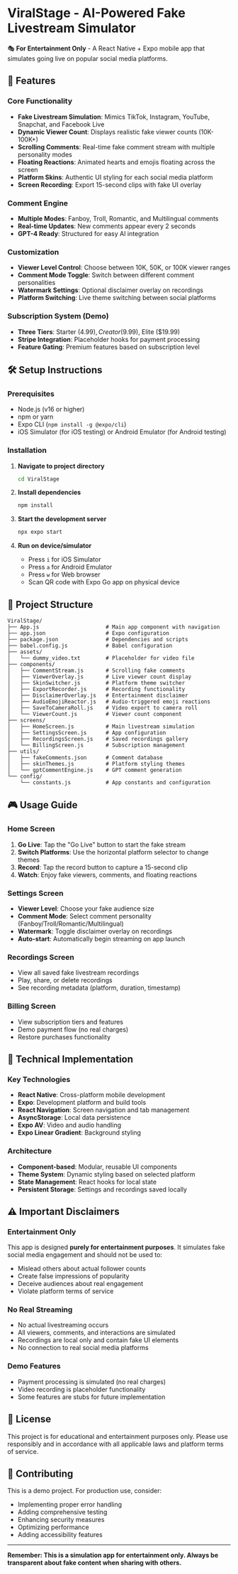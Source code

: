 # ViralStage - AI-Powered Fake Livestream Simulator

🎭 **For Entertainment Only** - A React Native + Expo mobile app that simulates going live on popular social media platforms.

## 🚀 Features

### Core Functionality
- **Fake Livestream Simulation**: Mimics TikTok, Instagram, YouTube, Snapchat, and Facebook Live
- **Dynamic Viewer Count**: Displays realistic fake viewer counts (10K-100K+)
- **Scrolling Comments**: Real-time fake comment stream with multiple personality modes
- **Floating Reactions**: Animated hearts and emojis floating across the screen
- **Platform Skins**: Authentic UI styling for each social media platform
- **Screen Recording**: Export 15-second clips with fake UI overlay

### Comment Engine
- **Multiple Modes**: Fanboy, Troll, Romantic, and Multilingual comments
- **Real-time Updates**: New comments appear every 2 seconds
- **GPT-4 Ready**: Structured for easy AI integration

### Customization
- **Viewer Level Control**: Choose between 10K, 50K, or 100K viewer ranges
- **Comment Mode Toggle**: Switch between different comment personalities
- **Watermark Settings**: Optional disclaimer overlay on recordings
- **Platform Switching**: Live theme switching between social platforms

### Subscription System (Demo)
- **Three Tiers**: Starter ($4.99), Creator ($9.99), Elite ($19.99)
- **Stripe Integration**: Placeholder hooks for payment processing
- **Feature Gating**: Premium features based on subscription level

## 🛠️ Setup Instructions

### Prerequisites
- Node.js (v16 or higher)
- npm or yarn
- Expo CLI (`npm install -g @expo/cli`)
- iOS Simulator (for iOS testing) or Android Emulator (for Android testing)

### Installation

1. **Navigate to project directory**
   ```bash
   cd ViralStage
   ```

2. **Install dependencies**
   ```bash
   npm install
   ```

3. **Start the development server**
   ```bash
   npx expo start
   ```

4. **Run on device/simulator**
   - Press `i` for iOS Simulator
   - Press `a` for Android Emulator
   - Press `w` for Web browser
   - Scan QR code with Expo Go app on physical device

## 📁 Project Structure

```
ViralStage/
├── App.js                     # Main app component with navigation
├── app.json                   # Expo configuration
├── package.json               # Dependencies and scripts
├── babel.config.js            # Babel configuration
├── assets/
│   └── dummy_video.txt        # Placeholder for video file
├── components/
│   ├── CommentStream.js       # Scrolling fake comments
│   ├── ViewerOverlay.js       # Live viewer count display
│   ├── SkinSwitcher.js        # Platform theme switcher
│   ├── ExportRecorder.js      # Recording functionality
│   ├── DisclaimerOverlay.js   # Entertainment disclaimer
│   ├── AudioEmojiReactor.js   # Audio-triggered emoji reactions
│   ├── SaveToCameraRoll.js    # Video export to camera roll
│   └── ViewerCount.js         # Viewer count component
├── screens/
│   ├── HomeScreen.js          # Main livestream simulation
│   ├── SettingsScreen.js      # App configuration
│   ├── RecordingsScreen.js    # Saved recordings gallery
│   └── BillingScreen.js       # Subscription management
├── utils/
│   ├── fakeComments.json      # Comment database
│   ├── skinThemes.js          # Platform styling themes
│   └── gptCommentEngine.js    # GPT comment generation
└── config/
    └── constants.js           # App constants and configuration
```

## 🎮 Usage Guide

### Home Screen
1. **Go Live**: Tap the "Go Live" button to start the fake stream
2. **Switch Platforms**: Use the horizontal platform selector to change themes
3. **Record**: Tap the record button to capture a 15-second clip
4. **Watch**: Enjoy fake viewers, comments, and floating reactions

### Settings Screen
- **Viewer Level**: Choose your fake audience size
- **Comment Mode**: Select comment personality (Fanboy/Troll/Romantic/Multilingual)
- **Watermark**: Toggle disclaimer overlay on recordings
- **Auto-start**: Automatically begin streaming on app launch

### Recordings Screen
- View all saved fake livestream recordings
- Play, share, or delete recordings
- See recording metadata (platform, duration, timestamp)

### Billing Screen
- View subscription tiers and features
- Demo payment flow (no real charges)
- Restore purchases functionality

## 🔧 Technical Implementation

### Key Technologies
- **React Native**: Cross-platform mobile development
- **Expo**: Development platform and build tools
- **React Navigation**: Screen navigation and tab management
- **AsyncStorage**: Local data persistence
- **Expo AV**: Video and audio handling
- **Expo Linear Gradient**: Background styling

### Architecture
- **Component-based**: Modular, reusable UI components
- **Theme System**: Dynamic styling based on selected platform
- **State Management**: React hooks for local state
- **Persistent Storage**: Settings and recordings saved locally

## ⚠️ Important Disclaimers

### Entertainment Only
This app is designed **purely for entertainment purposes**. It simulates fake social media engagement and should not be used to:
- Mislead others about actual follower counts
- Create false impressions of popularity
- Deceive audiences about real engagement
- Violate platform terms of service

### No Real Streaming
- No actual livestreaming occurs
- All viewers, comments, and interactions are simulated
- Recordings are local only and contain fake UI elements
- No connection to real social media platforms

### Demo Features
- Payment processing is simulated (no real charges)
- Video recording is placeholder functionality
- Some features are stubs for future implementation

## 📄 License

This project is for educational and entertainment purposes only. Please use responsibly and in accordance with all applicable laws and platform terms of service.

## 🤝 Contributing

This is a demo project. For production use, consider:
- Implementing proper error handling
- Adding comprehensive testing
- Enhancing security measures
- Optimizing performance
- Adding accessibility features

---

**Remember: This is a simulation app for entertainment only. Always be transparent about fake content when sharing with others.**

